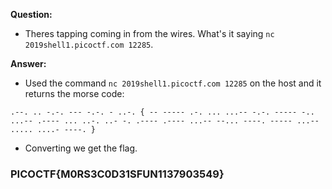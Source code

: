__Question:__

- Theres tapping coming in from the wires. What's it saying `nc 2019shell1.picoctf.com 12285`.

__Answer:__

- Used the command `nc 2019shell1.picoctf.com 12285` on the host and it returns the morse code:

```
.--. .. -.-. --- -.-. - ..-. { -- ----- .-. ... ...-- -.-. ----- -.. ...-- .---- ... ..-. ..- -. .---- .---- ...-- --... ----. ----- ...-- ..... ....- ----. }

```
- Converting we get the flag.

### PICOCTF{M0RS3C0D31SFUN1137903549}
